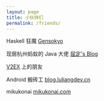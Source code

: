 ```yaml
---
layout: page
title: 小伙伴们
permalink: /friends/
---
```


Haskell 狂魔 [Gensokyo](https://oshmkufa2010.github.io/)

现居杭州蚂蚁的 Java 大佬 [屈定's Blog](https://mrdear.cn/)

[V2EX](https://www.v2ex.com/?r=razertory) 上的朋友

Android 搬砖工 [blog.luliangdev.cn](http://blog.luliangdev.cn)

mikukonai [mikukonai.com](https://mikukonai.com)
